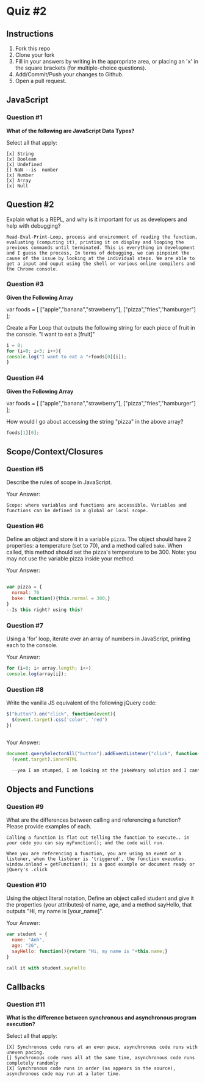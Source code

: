 # Quiz #2

## Instructions

1. Fork this repo
2. Clone your fork
3. Fill in your answers by writing in the appropriate area, or placing an 'x' in
the square brackets (for multiple-choice questions).
4. Add/Commit/Push your changes to Github.
5. Open a pull request.

## JavaScript

### Question #1

**What of the following are JavaScript Data Types?**

Select all that apply:
```
[x] String
[x] Boolean
[x] Undefined
[] NaN --is  number
[x] Number
[x] Array
[x] Null

```

## Question #2

Explain what is a REPL, and why is it important for us as developers and help with debugging?

```
Read-Eval-Print-Loop, process and environment of reading the function, evaluating (computing it), printing it on display and looping the  previous commands until terminated. This is everything in development and I guess the process, In terms of debugging, we can pinpoint the cause of the issue by looking at the individual steps. We are able to get a input and ouput using the shell or various online compilers and the Chrome console.

```
### Question #3

**Given the Following Array**

var foods = [ ["apple","banana","strawberry"], ["pizza","fries","hamburger"] ];

Create a For Loop that outputs the following string for each piece of fruit in the console. "I want to eat a [fruit]"

```js
i = 0;
for (i=0; i<3; i++){
console.log("I want to eat a "+foods[0][i]);
}

```
### Question #4

**Given the Following Array**

var foods = [ ["apple","banana","strawberry"], ["pizza","fries","hamburger"] ];

How would I go about accessing the string "pizza" in the above array?

```js
foods[1][0];
```

## Scope/Context/Closures

### Question #5

Describe the rules of scope in JavaScript.

Your Answer:
```
Scope: where variables and functions are accessible. Variables and functions can be defined in a global or local scope.
```

### Question #6

Define an object and store it in a variable `pizza`. The object should have 2
properties: a temperature (set to 70), and a method called `bake`. When called,
this method should set the pizza's temperature to be 300. Note: you may not use
the variable pizza inside your method.

Your Answer:
```js

var pizza = {
  normal: 70
  bake: function(){this.normal = 300;}
}
--Is this right? using this?
```

### Question #7

Using a 'for' loop, iterate over an array of numbers in JavaScript, printing each to the console.

Your Answer:
```js
for (i=0; i< array.length; i++)
console.log(array[i]);
```

### Question #8

Write the vanilla JS equivalent of the following jQuery code:

```js
$("button").on("click", function(event){
  $(event.target).css('color', 'red')
})



```

Your Answer:
```js
document.querySelectorAll("button").addEventListener("click", function(event)){
  (event.target).innerHTML

  --yea I am stumped, I am looking at the jakeWeary solution and I cant even follow what it means.
```

## Objects and Functions

### Question #9

What are the differences between calling and referencing a function? Please provide examples of each.

```text
Calling a function is flat out telling the function to execute.. in your code you can say myFunction(); and the code will run.

When you are referencing a function, you are using an event or a listener, when the listener is 'triggered', the function executes. window.onload = getFunction(); is a good example or document ready or jQuery's .click
```
### Question #10

Using the object literal notation, Define an object called student and give it the properties (your attributes) of name, age, and a method sayHello, that outputs "Hi, my name is [your_name]".

Your Answer:
```js
var student = {
  name: "Anh",
  age: "26",
  sayHello: function(){return "Hi, my name is "+this.name;}
}

call it with student.sayHello
```

## Callbacks

### Question #11

**What is the difference between synchronous and asynchronous program execution?**

Select all that apply:
```
[X] Synchronous code runs at an even pace, asynchronous code runs with uneven pacing.
[] Synchronous code runs all at the same time, asynchronous code runs completely randomly
[X] Synchronous code runs in order (as appears in the source), asynchronous code may run at a later time.
```
